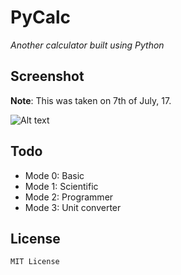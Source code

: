 # PyCalc
_Another calculator built using Python_

## Screenshot

**Note**: This was taken on 7th of July, 17.

![Alt text](https://github.com/lollichop/PyCalc/blob/master/screenshots/7-4-17-1.PNG)

## Todo

* Mode 0: Basic
* Mode 1: Scientific
* Mode 2: Programmer
* Mode 3: Unit converter


## License
`MIT License`
